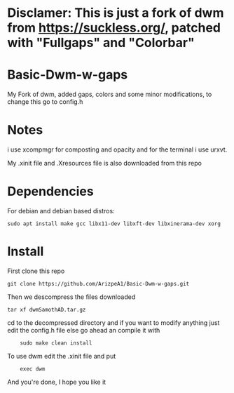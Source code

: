 # Disclamer: This is just a fork of dwm from https://suckless.org/, patched with "Fullgaps" and "Colorbar"
# Basic-Dwm-w-gaps
My Fork of dwm, added gaps, colors and some minor modifications, to change this go to config.h

# Notes

i use xcompmgr for composting and opacity and for the terminal i use urxvt. 

My .xinit file and .Xresources file is also downloaded from this repo


# Dependencies
For debian and debian based distros:

    sudo apt install make gcc libx11-dev libxft-dev libxinerama-dev xorg
    
# Install
First clone this repo
    
    git clone https://github.com/ArizpeA1/Basic-Dwm-w-gaps.git
   
Then we descompress the files downloaded

    tar xf dwmSamothAD.tar.gz 

cd to the decompressed directory and if you want to modify anything just edit the config.h file else go ahead an compile it with
    
        sudo make clean install
        
To use dwm edit the .xinit file and put

        exec dwm
        
And you're done, I hope you like it
